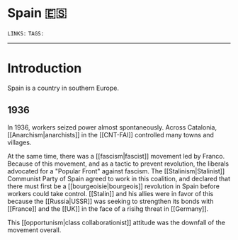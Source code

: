 # Spain 🇪🇸
`LINKS:`
`TAGS:` 

---
# Introduction
Spain is a country in southern Europe. 

## 1936
In 1936, workers seized power almost spontaneously. Across Catalonia, [[Anarchism|anarchists]] in the [[CNT-FAI]] controlled many towns and villages. 

At the same time, there was a [[fascism|fascist]] movement led by Franco. Because of this movement, and as a tactic to prevent revolution, the liberals advocated for a "Popular Front" against fascism. The [[Stalinism|Stalinist]] Communist Party of Spain agreed to work in this coalition, and declared that there must first be a [[bourgeoisie|bourgeois]] revolution in Spain before workers could take control. [[Stalin]] and his allies were in favor of this because the [[Russia|USSR]] was seeking to strengthen its bonds with [[France]] and the [[UK]] in the face of a risihg threat in [[Germany]]. 

This [[opportunism|class collaborationist]] attitude was the downfall of the movement overall. 
